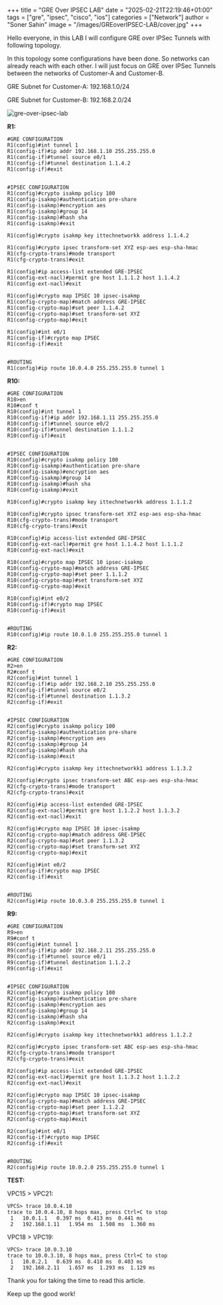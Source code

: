 +++
title = "GRE Over IPSEC LAB"
date = "2025-02-21T22:19:46+01:00"
tags = ["gre", "ipsec", "cisco", "ios"]
categories = ["Network"]
author = "Soner Sahin"
image = "/images/GREoverIPSEC-LAB/cover.jpg"
+++

Hello everyone, in this LAB I will configure GRE over IPSec Tunnels with following topology.

In this topology some configurations have been done. So networks can already reach with each other. I will just focus on GRE over IPSec Tunnels between the networks of Customer-A and Customer-B.

GRE Subnet for Customer-A: 192.168.1.0/24

GRE Subnet for Customer-B: 192.168.2.0/24

![gre-over-ipsec-lab](/images/GREoverIPSEC-LAB/1.png)

**R1:**

```
#GRE CONFIGURATION
R1(config)#int tunnel 1
R1(config-if)#ip addr 192.168.1.10 255.255.255.0
R1(config-if)#tunnel source e0/1
R1(config-if)#tunnel destination 1.1.4.2 
R1(config-if)#exit


#IPSEC CONFIGURATION
R1(config)#crypto isakmp policy 100
R1(config-isakmp)#authentication pre-share 
R1(config-isakmp)#encryption aes 
R1(config-isakmp)#group 14
R1(config-isakmp)#hash sha
R1(config-isakmp)#exit

R1(config)#crypto isakmp key ittechnetworkk address 1.1.4.2

R1(config)#crypto ipsec transform-set XYZ esp-aes esp-sha-hmac 
R1(cfg-crypto-trans)#mode transport 
R1(cfg-crypto-trans)#exit

R1(config)#ip access-list extended GRE-IPSEC
R1(config-ext-nacl)#permit gre host 1.1.1.2 host 1.1.4.2
R1(config-ext-nacl)#exit

R1(config)#crypto map IPSEC 10 ipsec-isakmp 
R1(config-crypto-map)#match address GRE-IPSEC
R1(config-crypto-map)#set peer 1.1.4.2
R1(config-crypto-map)#set transform-set XYZ
R1(config-crypto-map)#exit

R1(config)#int e0/1
R1(config-if)#crypto map IPSEC
R1(config-if)#exit


#ROUTING
R1(config)#ip route 10.0.4.0 255.255.255.0 tunnel 1
```

**R10:**

```
#GRE CONFIGURATION
R10>en
R10#conf t
R10(config)#int tunnel 1
R10(config-if)#ip addr 192.168.1.11 255.255.255.0
R10(config-if)#tunnel source e0/2
R10(config-if)#tunnel destination 1.1.1.2
R10(config-if)#exit


#IPSEC CONFIGURATION
R10(config)#crypto isakmp policy 100
R10(config-isakmp)#authentication pre-share 
R10(config-isakmp)#encryption aes 
R10(config-isakmp)#group 14
R10(config-isakmp)#hash sha
R10(config-isakmp)#exit

R10(config)#crypto isakmp key ittechnetworkk address 1.1.1.2

R10(config)#crypto ipsec transform-set XYZ esp-aes esp-sha-hmac 
R10(cfg-crypto-trans)#mode transport 
R10(cfg-crypto-trans)#exit

R10(config)#ip access-list extended GRE-IPSEC   
R10(config-ext-nacl)#permit gre host 1.1.4.2 host 1.1.1.2
R10(config-ext-nacl)#exit

R10(config)#crypto map IPSEC 10 ipsec-isakmp 
R10(config-crypto-map)#match address GRE-IPSEC
R10(config-crypto-map)#set peer 1.1.1.2
R10(config-crypto-map)#set transform-set XYZ
R10(config-crypto-map)#exit

R10(config)#int e0/2
R10(config-if)#crypto map IPSEC
R10(config-if)#exit


#ROUTING
R10(config)#ip route 10.0.1.0 255.255.255.0 tunnel 1
```

**R2:**

```
#GRE CONFIGURATION
R2>en
R2#conf t
R2(config)#int tunnel 1
R2(config-if)#ip addr 192.168.2.10 255.255.255.0
R2(config-if)#tunnel source e0/2
R2(config-if)#tunnel destination 1.1.3.2
R2(config-if)#exit


#IPSEC CONFIGURATION
R2(config)#crypto isakmp policy 100
R2(config-isakmp)#authentication pre-share 
R2(config-isakmp)#encryption aes 
R2(config-isakmp)#group 14
R2(config-isakmp)#hash sha
R2(config-isakmp)#exit

R2(config)#crypto isakmp key ittechnetworkk1 address 1.1.3.2

R2(config)#crypto ipsec transform-set ABC esp-aes esp-sha-hmac 
R2(cfg-crypto-trans)#mode transport 
R2(cfg-crypto-trans)#exit

R2(config)#ip access-list extended GRE-IPSEC   
R2(config-ext-nacl)#permit gre host 1.1.2.2 host 1.1.3.2
R2(config-ext-nacl)#exit

R2(config)#crypto map IPSEC 10 ipsec-isakmp 
R2(config-crypto-map)#match address GRE-IPSEC
R2(config-crypto-map)#set peer 1.1.3.2
R2(config-crypto-map)#set transform-set XYZ
R2(config-crypto-map)#exit

R2(config)#int e0/2
R2(config-if)#crypto map IPSEC
R2(config-if)#exit


#ROUTING
R2(config)#ip route 10.0.3.0 255.255.255.0 tunnel 1
```

**R9:**

```
#GRE CONFIGURATION
R9>en
R9#conf t
R9(config)#int tunnel 1
R9(config-if)#ip addr 192.168.2.11 255.255.255.0
R9(config-if)#tunnel source e0/1
R9(config-if)#tunnel destination 1.1.2.2 
R9(config-if)#exit


#IPSEC CONFIGURATION
R2(config)#crypto isakmp policy 100
R2(config-isakmp)#authentication pre-share 
R2(config-isakmp)#encryption aes 
R2(config-isakmp)#group 14
R2(config-isakmp)#hash sha
R2(config-isakmp)#exit

R2(config)#crypto isakmp key ittechnetworkk1 address 1.1.2.2

R2(config)#crypto ipsec transform-set ABC esp-aes esp-sha-hmac 
R2(cfg-crypto-trans)#mode transport 
R2(cfg-crypto-trans)#exit

R2(config)#ip access-list extended GRE-IPSEC   
R2(config-ext-nacl)#permit gre host 1.1.3.2 host 1.1.2.2
R2(config-ext-nacl)#exit

R2(config)#crypto map IPSEC 10 ipsec-isakmp 
R2(config-crypto-map)#match address GRE-IPSEC
R2(config-crypto-map)#set peer 1.1.2.2
R2(config-crypto-map)#set transform-set XYZ
R2(config-crypto-map)#exit

R2(config)#int e0/1
R2(config-if)#crypto map IPSEC
R2(config-if)#exit


#ROUTING
R2(config)#ip route 10.0.2.0 255.255.255.0 tunnel 1
```


**TEST:**

VPC15 > VPC21:

```
VPCS> trace 10.0.4.10
trace to 10.0.4.10, 8 hops max, press Ctrl+C to stop
 1   10.0.1.1   0.397 ms  0.413 ms  0.441 ms
 2   192.168.1.11   1.954 ms  1.508 ms  1.360 ms
```

VPC18 > VPC19:

```
VPCS> trace 10.0.3.10
trace to 10.0.3.10, 8 hops max, press Ctrl+C to stop
 1   10.0.2.1   0.639 ms  0.410 ms  0.403 ms
 2   192.168.2.11   1.657 ms  1.293 ms  1.129 ms
```


Thank you for taking the time to read this article.

Keep up the good work!
